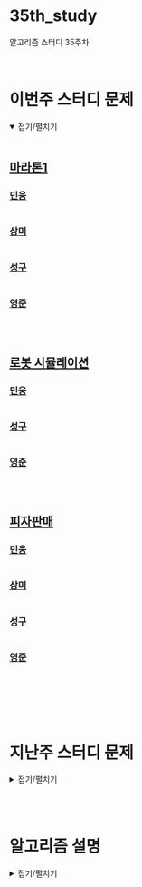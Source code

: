 # 35th_study

알고리즘 스터디 35주차

<br/>

# 이번주 스터디 문제

<details markdown="1" open>
<summary>접기/펼치기</summary>

<br/>

## [마라톤1](https://www.acmicpc.net/problem/10655)

### [민웅](./마라톤1/민웅.py)

```py

```

### [상미](./마라톤1/상미.py)

```py

```

### [성구](./마라톤1/성구.py)

```py
```

### [영준](./마라톤1/영준.py)

```py
```

<br/>

## [로봇 시뮬레이션](https://www.acmicpc.net/problem/2174)

### [민웅](./로봇%20시뮬레이션/민웅.py)

```py

```

### [성구](./로봇%20시뮬레이션/성구.py)

```py

```

### [영준](./로봇%20시뮬레이션/영준.py)

```py
```

<br/>

## [피자판매](https://www.acmicpc.net/problem/2632)

### [민웅](./피자판매/민웅.py)

```py
```

### [상미](./피자판매/상미.py)

```py

```

### [성구](./피자판매/성구.py)

```py
```

### [영준](./피자판매/영준.py)

```py

```

<br/>

</details>

<br/><br/>

# 지난주 스터디 문제

<details markdown="1">
<summary>접기/펼치기</summary>

<br/>

## [무기 공학](https://www.acmicpc.net/problem/18430)

### [민웅](./무기%20공학/민웅.py)

```py
```

### [상미](./무기%20공학/상미.py)

```py

```

### [성구](./무기%20공학/성구.py)

```py
```

### [영준](./무기%20공학/영준.py)

```py

```

 

</details>

<br/><br/>

# 알고리즘 설명

<details markdown="1">
<summary>접기/펼치기</summary>

</details>
